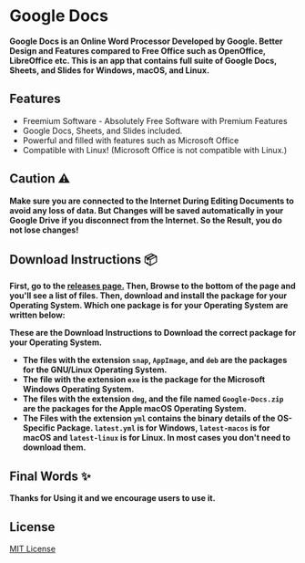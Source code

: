 # Google Docs
**Google Docs is an Online Word Processor Developed by Google. Better Design and Features compared to Free Office such as OpenOffice, LibreOffice etc. This is an app that contains full suite of Google Docs, Sheets, and Slides for Windows, macOS, and Linux.**

## Features
- Freemium Software - Absolutely Free Software with Premium Features
- Google Docs, Sheets, and Slides included.
- Powerful and filled with features such as Microsoft Office
- Compatible with Linux! (Microsoft Office is not compatible with Linux.)

## Caution ⚠️
**Make sure you are connected to the Internet During Editing Documents to avoid any loss of data. But Changes will be saved automatically in your Google Drive if you disconnect from the Internet. So the Result, you do not lose changes!**

## Download Instructions 📦
**First, go to the [releases page.](https://github.com/Comp-Labs/Google-Docs/releases) Then, Browse to the bottom of the page and you'll see a list of files. Then, download and install the package for your Operating System. Which one package is for your Operating System are written below:**

**These are the Download Instructions to Download the correct package for your Operating System.**

- **The files with the extension `snap`, `AppImage`, and `deb` are the packages for the GNU/Linux Operating System.**
- **The file with the extension `exe` is the package for the Microsoft Windows Operating System.**
- **The files with the extension `dmg`, and the file named `Google-Docs.zip` are the packages for the Apple macOS Operating System.**
- **The Files with the extension `yml` contains the binary details of the OS-Specific Package. `latest.yml` is for Windows, `latest-macos` is for macOS and `latest-linux` is for Linux. In most cases you don't need to download them.**

## Final Words ✨
**Thanks for Using it and we encourage users to use it.**

## License
[MIT License](LICENSE.md)
